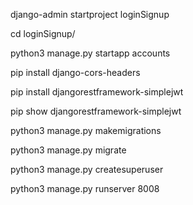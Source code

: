 django-admin startproject loginSignup

cd loginSignup/

python3 manage.py startapp accounts

pip install django-cors-headers

pip install djangorestframework-simplejwt

pip show djangorestframework-simplejwt

python3 manage.py makemigrations

python3 manage.py migrate

python3 manage.py createsuperuser

 python3 manage.py runserver 8008
